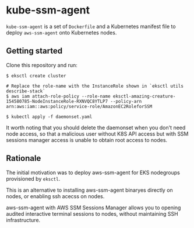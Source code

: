 # kube-ssm-agent

`kube-ssm-agent` is a set of `Dockerfile` and a Kubernetes manifest file to deploy `aws-ssm-agent` onto Kubernetes nodes.

## Getting started

Clone this repository and run:

```console
$ eksctl create cluster

# Replace the role-name with the InstanceRole shown in `eksctl utils describe-stack`
$ aws iam attach-role-policy --role-name eksctl-amazing-creature-154580785-NodeInstanceRole-RXNVQC8YTLP7 --policy-arn arn:aws:iam::aws:policy/service-role/AmazonEC2RoleforSSM

$ kubectl apply -f daemonset.yaml
```

It worth noting that you should delete the daemonset when you don't need node access, so that a malicious user without K8S API access but with SSM sessions manager access
is unable to obtain root access to nodes.

## Rationale

The initial motivation was to deploy aws-ssm-agent for EKS nodegroups provisioned by `eksctl`.

This is an alternative to installing aws-ssm-agent binaryes directly on nodes, or enabling ssh acecss on nodes.

aws-ssm-agent with AWS SSM Sessions Manager allows you to opening audited interactive terminal sessions to nodes, without maintaining SSH infrastructure.
